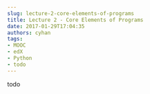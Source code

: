 ```yaml
---
slug: lecture-2-core-elements-of-programs
title: Lecture 2 - Core Elements of Programs
date: 2017-01-29T17:04:35
authors: cyhan
tags: 
- MOOC
- edX
- Python
- todo
---
```


todo

<!-- truncate -->
